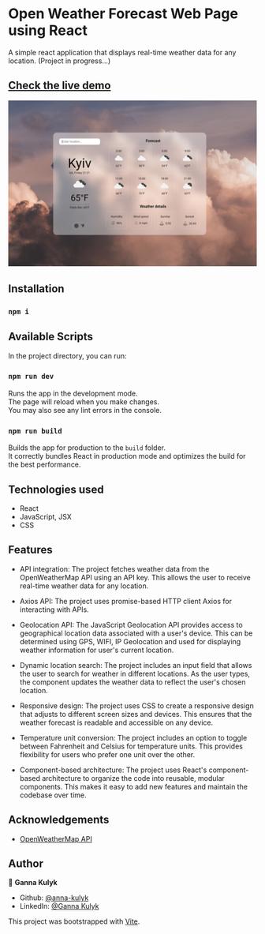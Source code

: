 # Open Weather Forecast Web Page using React

A simple react application that displays real-time weather data for any location. (Project in progress...)

## [Check the live demo](https://open-weather-react.netlify.app/)

![Screenshot](https://raw.githubusercontent.com/anna-kulyk/open-weather-react/master/src/assets/images/openweather.jpg)

## Installation

### `npm i`

## Available Scripts

In the project directory, you can run:

### `npm run dev`

Runs the app in the development mode.\
The page will reload when you make changes.\
You may also see any lint errors in the console.

### `npm run build`

Builds the app for production to the `build` folder.\
It correctly bundles React in production mode and optimizes the build for the best performance.

## Technologies used

- React
- JavaScript, JSX
- CSS

## Features

- API integration: The project fetches weather data from the OpenWeatherMap API using an API key. This allows the user to receive real-time weather data for any location.

- Axios API: The project uses promise-based HTTP client Axios for interacting with APIs.

- Geolocation API: The JavaScript Geolocation API provides access to geographical location data associated with a user's device. This can be determined using GPS, WIFI, IP Geolocation and used for displaying weather information for user's current location.

- Dynamic location search: The project includes an input field that allows the user to search for weather in different locations. As the user types, the component updates the weather data to reflect the user's chosen location.

- Responsive design: The project uses CSS to create a responsive design that adjusts to different screen sizes and devices. This ensures that the weather forecast is readable and accessible on any device.

- Temperature unit conversion: The project includes an option to toggle between Fahrenheit and Celsius for temperature units. This provides flexibility for users who prefer one unit over the other.

- Component-based architecture: The project uses React's component-based architecture to organize the code into reusable, modular components. This makes it easy to add new features and maintain the codebase over time.

## Acknowledgements

- [OpenWeatherMap API](https://openweathermap.org/api)

## Author

👤 **Ganna Kulyk**

- Github: [@anna-kulyk](https://github.com/anna-kulyk)
- LinkedIn: [@Ganna Kulyk](https://linkedin.com/in/ganna-kulyk-b90273252)

This project was bootstrapped with [Vite](https://vitejs.dev/).
